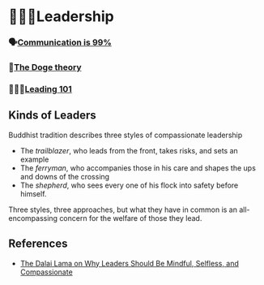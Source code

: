 # 👨‍👧‍👦Leadership

### 🗣[Communication is 99%](comm_basics.md)
### 🐶[The Doge theory](doge_theory.md)
### 👩‍👧‍👦[Leading 101](leading101.md)


## Kinds of Leaders

Buddhist tradition describes three styles of compassionate leadership 
- The _trailblazer_, who leads from the front, takes risks, and sets an example
- The _ferryman_, who accompanies those in his care and shapes the ups and downs of the crossing
- The _shepherd_, who sees every one of his flock into safety before himself. 

Three styles, three approaches, but what they have in common is an all-encompassing concern for the welfare of those they lead.


## References

- [The Dalai Lama on Why Leaders Should Be Mindful, Selfless, and Compassionate](https://hbr.org/2019/02/the-dalai-lama-on-why-leaders-should-be-mindful-selfless-and-compassionate)